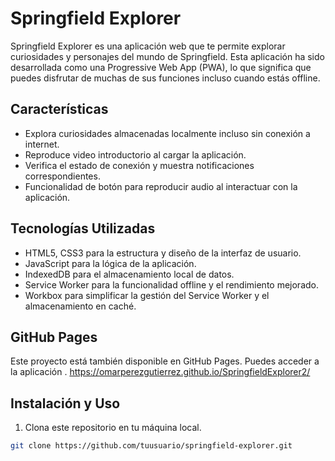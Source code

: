 # Springfield Explorer

Springfield Explorer es una aplicación web que te permite explorar curiosidades y personajes del mundo de Springfield. Esta aplicación ha sido desarrollada como una Progressive Web App (PWA), lo que significa que puedes disfrutar de muchas de sus funciones incluso cuando estás offline.

## Características

- Explora curiosidades almacenadas localmente incluso sin conexión a internet.
- Reproduce video introductorio al cargar la aplicación.
- Verifica el estado de conexión y muestra notificaciones correspondientes.
- Funcionalidad de botón para reproducir audio al interactuar con la aplicación.

## Tecnologías Utilizadas

- HTML5, CSS3 para la estructura y diseño de la interfaz de usuario.
- JavaScript para la lógica de la aplicación.
- IndexedDB para el almacenamiento local de datos.
- Service Worker para la funcionalidad offline y el rendimiento mejorado.
- Workbox para simplificar la gestión del Service Worker y el almacenamiento en caché.

## GitHub Pages
Este proyecto está también disponible en GitHub Pages. Puedes acceder a la aplicación .
https://omarperezgutierrez.github.io/SpringfieldExplorer2/

## Instalación y Uso

1. Clona este repositorio en tu máquina local.
```bash
git clone https://github.com/tuusuario/springfield-explorer.git


